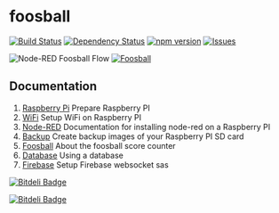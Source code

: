foosball
========

[![Build Status](https://travis-ci.org/vergissberlin/foosball.svg?branch=master)](https://travis-ci.org/vergissberlin/foosball)
[![Dependency Status](https://gemnasium.com/vergissberlin/foosball.svg)](https://gemnasium.com/vergissberlin/foosball)
[![npm version](https://img.shields.io/npm/v/foosball.png)](https://npmjs.org/package/foosball "View this project on npm")
[![Issues](http://img.shields.io/github/issues/vergissberlin/foosball.svg)]( https://github.com/vergissberlin/foosball/issues "GitHub ticket system")


![Node-RED Foosball Flow](https://farm8.staticflickr.com/7593/16639578350_de48fc1da6.jpg "Node-RED Flow")
[![Foosball](http://img.youtube.com/vi/-rF0w378-7k/0.jpg)](http://www.youtube.com/watch?v=-rF0w378-7k)

Documentation
-------------

1. [Raspberry Pi](docs/01_raspberrypi.md)	Prepare Raspberry PI
3. [WiFi](docs/02_wifi.md)								Setup WiFi on Raspberry PI
2. [Node-RED](docs/03_node-red.md)				Documentation for installing node-red on a Raspberry PI
4. [Backup](docs/04_backup.md)						Create backup images of your Raspberry PI SD card
5. [Foosball](docs/05_foosball.md)				About the foosball score counter
6. [Database](docs/06_database.md)				Using a database
6. [Firebase](docs/07_firebase.md)				Setup Firebase websocket sas 

[![Bitdeli Badge](https://d2weczhvl823v0.cloudfront.net/vergissberlin/foosball/trend.png)](https://bitdeli.com/free "Bitdeli Badge")


[![Bitdeli Badge](https://d2weczhvl823v0.cloudfront.net/vergissberlin/foosball/trend.png)](https://bitdeli.com/free "Bitdeli Badge")

